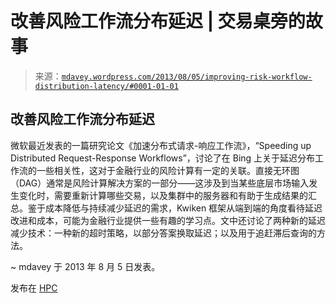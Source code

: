 <!--yml

类别：未分类

日期：2024-05-18 06:03:24

-->

# 改善风险工作流分布延迟 | 交易桌旁的故事

> 来源：[`mdavey.wordpress.com/2013/08/05/improving-risk-workflow-distribution-latency/#0001-01-01`](https://mdavey.wordpress.com/2013/08/05/improving-risk-workflow-distribution-latency/#0001-01-01)

## 改善风险工作流分布延迟

微软最近发表的一篇研究论文《加速分布式请求-响应工作流》，“Speeding up Distributed Request-Response Workflows”，讨论了在 Bing 上关于延迟分布工作流的一些相关性，这对于金融行业的风险计算有一定的关联。直接无环图（DAG）通常是风险计算解决方案的一部分——这涉及到当某些底层市场输入发生变化时，需要重新计算哪些交易，以及集群中的服务器和有助于生成结果的汇总。鉴于成本降低与持续减少延迟的需求，Kwiken 框架从端到端的角度看待延迟改进和成本，可能为金融行业提供一些有趣的学习点。文中还讨论了两种新的延迟减少技术：一种新的超时策略，以部分答案换取延迟；以及用于追赶滞后查询的方法。

~ mdavey 于 2013 年 8 月 5 日发表。

发布在 [HPC](https://mdavey.wordpress.com/category/hpc/)
